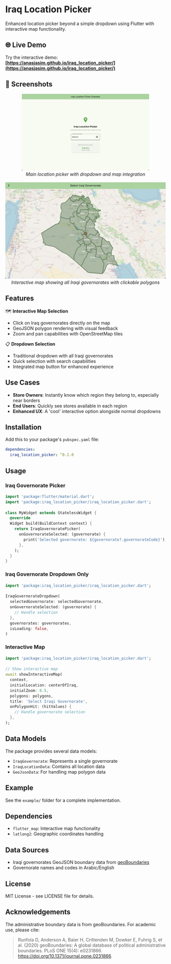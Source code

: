 # Iraq Location Picker

Enhanced location picker beyond a simple dropdown using Flutter with interactive map functionality.

## 🌐 Live Demo
Try the interactive demo: **[https://anasjasim.github.io/iraq_location_picker/](https://anasjasim.github.io/iraq_location_picker/)**

## 📸 Screenshots

<div align="center">
  <img src="example/assets/screenshots/location_picker_screenshot.png" alt="Location Picker Widget" width="400"/>
  <br/>
  <em>Main location picker with dropdown and map integration</em>
  <br/><br/>
  <img src="example/assets/screenshots/map_page_screenshot.png" alt="Interactive Map" width="600"/>
  <br/>
  <em>Interactive map showing all Iraqi governorates with clickable polygons</em>
</div>

## Features

🗺️ **Interactive Map Selection**
- Click on Iraq governorates directly on the map
- GeoJSON polygon rendering with visual feedback
- Zoom and pan capabilities with OpenStreetMap tiles

📋 **Dropdown Selection**  
- Traditional dropdown with all Iraqi governorates
- Quick selection with search capabilities
- Integrated map button for enhanced experience

## Use Cases

- **Store Owners**: Instantly know which region they belong to, especially near borders
- **End Users**: Quickly see stores available in each region  
- **Enhanced UX**: A 'cool' interactive option alongside normal dropdowns

## Installation

Add this to your package's `pubspec.yaml` file:

```yaml
dependencies:
  iraq_location_picker: ^0.1.0
```

## Usage

### Iraq Governorate Picker

```dart
import 'package:flutter/material.dart';
import 'package:iraq_location_picker/iraq_location_picker.dart';

class MyWidget extends StatelessWidget {
  @override
  Widget build(BuildContext context) {
    return IraqGovernoratePicker(
      onGovernorateSelected: (governorate) {
        print('Selected governorate: ${governorate?.governorateCode}');
      },
    );
  }
}
```

### Iraq Governorate Dropdown Only

```dart
import 'package:iraq_location_picker/iraq_location_picker.dart';

IraqGovernorateDropdown(
  selectedGovernorate: selectedGovernorate,
  onGovernorateSelected: (governorate) {
    // Handle selection
  },
  governorates: governorates,
  isLoading: false,
)
```

### Interactive Map

```dart
import 'package:iraq_location_picker/iraq_location_picker.dart';

// Show interactive map
await showInteractiveMap(
  context,
  initialLocation: centerOfIraq,
  initialZoom: 6.5,
  polygons: polygons,
  title: 'Select Iraqi Governorate',
  onPolygonHit: (hitValues) {
    // Handle governorate selection
  },
);
```

## Data Models

The package provides several data models:

- `IraqGovernorate`: Represents a single governorate
- `IraqLocationData`: Contains all location data
- `GeoJsonData`: For handling map polygon data

## Example

See the `example/` folder for a complete implementation.

## Dependencies

- `flutter_map`: Interactive map functionality
- `latlong2`: Geographic coordinates handling

## Data Sources

- Iraqi governorates GeoJSON boundary data from [geoBoundaries](https://www.geoboundaries.org)
- Governorate names and codes in Arabic/English

## License

MIT License - see LICENSE file for details.

## Acknowledgements

The administrative boundary data is from geoBoundaries. For academic use, please cite:

> Runfola D, Anderson A, Baier H, Crittenden M, Dowker E, Fuhrig S, et al. (2020) 
> geoBoundaries: A global database of political administrative boundaries. 
> PLoS ONE 15(4): e0231866. https://doi.org/10.1371/journal.pone.0231866.